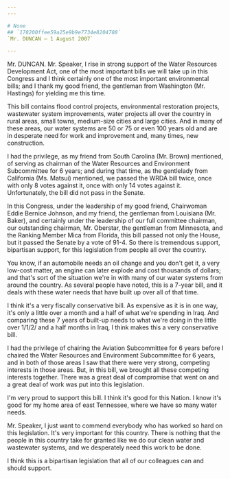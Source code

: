 ```yaml
---
---

# None
## `178200ffee59a25e9b9e7734e8204788`
`Mr. DUNCAN — 1 August 2007`

---
```



Mr. DUNCAN. Mr. Speaker, I rise in strong support of the Water 
Resources Development Act, one of the most important bills we will take 
up in this Congress and I think certainly one of the most important 
environmental bills; and I thank my good friend, the gentleman from 
Washington (Mr. Hastings) for yielding me this time.

This bill contains flood control projects, environmental restoration 
projects, wastewater system improvements, water projects all over the 
country in rural areas, small towns, medium-size cities and large 
cities. And in many of these areas, our water systems are 50 or 75 or 
even 100 years old and are in desperate need for work and improvement 
and, many times, new construction.

I had the privilege, as my friend from South Carolina (Mr. Brown) 
mentioned, of serving as chairman of the Water Resources and 
Environment Subcommittee for 6 years; and during that time, as the 
gentlelady from California (Ms. Matsui) mentioned, we passed the WRDA 
bill twice, once with only 8 votes against it, once with only 14 votes 
against it. Unfortunately, the bill did not pass in the Senate.

In this Congress, under the leadership of my good friend, Chairwoman 
Eddie Bernice Johnson, and my friend, the gentleman from Louisiana (Mr. 
Baker), and certainly under the leadership of our full committee 
chairman, our outstanding chairman, Mr. Oberstar, the gentleman from 
Minnesota, and the Ranking Member Mica from Florida, this bill passed 
not only the House, but it passed the Senate by a vote of 91-4. So 
there is tremendous support, bipartisan support, for this legislation 
from people all over the country.

You know, if an automobile needs an oil change and you don't get it, 
a very low-cost matter, an engine can later explode and cost thousands 
of dollars; and that's sort of the situation we're in with many of our 
water systems from around the country. As several people have noted, 
this is a 7-year bill, and it deals with these water needs that have 
built up over all of that time.

I think it's a very fiscally conservative bill. As expensive as it is 
in one way, it's only a little over a month and a half of what we're 
spending in Iraq. And comparing these 7 years of built-up needs to what 
we're doing in the little over 1/1/2/ and a half months in Iraq, I 
think makes this a very conservative bill.

I had the privilege of chairing the Aviation Subcommittee for 6 years 
before I chaired the Water Resources and Environment Subcommittee for 6 
years, and in both of those areas I saw that there were very strong, 
competing interests in those areas. But, in this bill, we brought all 
these competing interests together. There was a great deal of 
compromise that went on and a great deal of work was put into this 
legislation.

I'm very proud to support this bill. I think it's good for this 
Nation. I know it's good for my home area of east Tennessee, where we 
have so many water needs.

Mr. Speaker, I just want to commend everybody who has worked so hard 
on this legislation. It's very important for this country. There is 
nothing that the people in this country take for granted like we do our 
clean water and wastewater systems, and we desperately need this work 
to be done.

I think this is a bipartisan legislation that all of our colleagues 
can and should support.